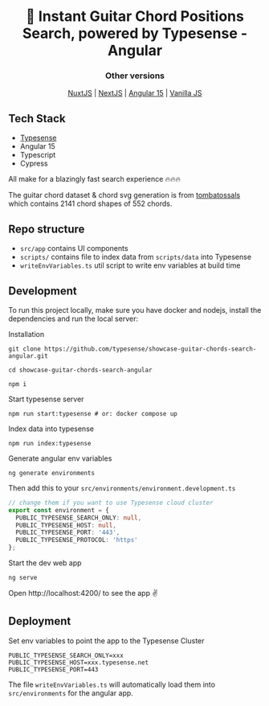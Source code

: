 <h1 align="center">
 🎸 Instant Guitar Chord Positions Search, powered by Typesense - Angular
</h1>
<div align="center">
  <div><h3>Other versions</h3></div>
  <a href="https://github.com/typesense/showcase-guitar-chords-search-nuxt-js">NuxtJS</a> | 
  <a href="https://github.com/typesense/showcase-guitar-chords-search-next-js">NextJS</a> | 
  <a href="https://github.com/typesense/showcase-guitar-chords-search-angular">Angular 15</a> |
  <a href="https://github.com/typesense/showcase-guitar-chords-search-vanilla-js">Vanilla JS</a>
</div>

## Tech Stack

- <a href="https://github.com/typesense/typesense" target="_blank">Typesense</a>
- Angular 15
- Typescript
- Cypress

All make for a blazingly fast search experience 🔥🔥🔥

The guitar chord dataset & chord svg generation is from <a href="https://github.com/tombatossals/chords-db" target="_blank">tombatossals</a> which contains 2141 chord shapes of 552 chords.

## Repo structure

- `src/app` contains UI components
- `scripts/` contains file to index data from `scripts/data` into Typesense
- `writeEnvVariables.ts` util script to write env variables at build time

## Development

To run this project locally, make sure you have docker and nodejs, install the dependencies and run the local server:

Installation

```shell
git clone https://github.com/typesense/showcase-guitar-chords-search-angular.git

cd showcase-guitar-chords-search-angular

npm i
```

Start typesense server

```shell
npm run start:typesense # or: docker compose up
```

Index data into typesense

```shell
npm run index:typesense
```
Generate angular env variables

```shell
ng generate environments
```

Then add this to your `src/environments/environment.development.ts`

```typescript
// change them if you want to use Typesense cloud cluster
export const environment = {
  PUBLIC_TYPESENSE_SEARCH_ONLY: null,
  PUBLIC_TYPESENSE_HOST: null,
  PUBLIC_TYPESENSE_PORT: '443',
  PUBLIC_TYPESENSE_PROTOCOL: 'https'
};

```
Start the dev web app

```shell
ng serve
```

Open http://localhost:4200/ to see the app ✌️

## Deployment

Set env variables to point the app to the Typesense Cluster

```env
PUBLIC_TYPESENSE_SEARCH_ONLY=xxx
PUBLIC_TYPESENSE_HOST=xxx.typesense.net
PUBLIC_TYPESENSE_PORT=443
```

The file `writeEnvVariables.ts` will automatically load them into `src/environments` for the angular app.


